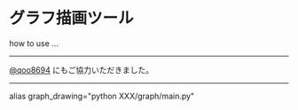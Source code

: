 # グラフ描画ツール

how to use ...


--- 

[@qoo8694](https://github.com/qoo8694/) にもご協力いただきました。

---

alias graph_drawing="python XXX/graph/main.py"
